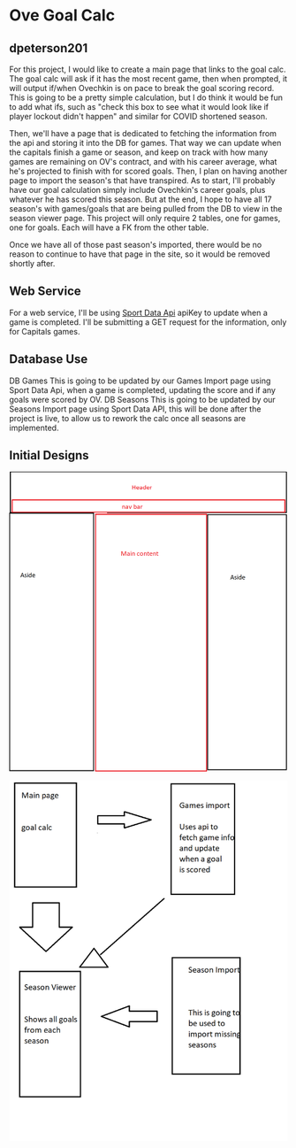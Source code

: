 <h1> Ove Goal Calc</h1>
<h2>dpeterson201</h2>
For this project, I would like to create a main page that links to the goal calc. The goal calc will ask if it has the most recent game, then when prompted, it will output if/when Ovechkin is on pace
to break the goal scoring record. This is going to be a pretty simple calculation, but I do think it would be fun to add what ifs, such as "check this box to see what it would look like if player lockout didn't happen" and similar for COVID shortened season. 

Then, we'll have a page that is dedicated to fetching the information from the api and storing it into the DB for games. That way we can update when the capitals finish a game or season, and keep on track with how many games are remaining on OV's contract, and with his career average, what he's projected to finish with for scored goals. Then, I plan on having another page to import the season's that have transpired. As to start, I'll probably have our goal calculation simply include Ovechkin's career goals, plus whatever he has scored this season. But at the end, I hope to have all 17 season's with games/goals that are being pulled from the DB to view in the season viewer page. This project will only require 2 tables, one for games, one for goals. Each will have a FK from the other table. 

Once we have all of those past season's imported, there would be no reason to continue to have that page in the site, so it would be removed shortly after.

<h2>Web Service</h2>

For a web service, I'll be using [Sport Data Api](https://sportdataapi.com/) apiKey to update when a game is completed. I'll be submitting a GET request for the information, only for Capitals games.



<h2>Database Use</h2>

DB Games
This is going to be updated by our Games Import page using Sport Data Api, when a game is completed, updating the score and if any goals were scored by OV.
DB Seasons
This is going to be updated by our Seasons Import page using Sport Data API, this will be done after the project is live, to allow us to rework the calc once all seasons are implemented.

<h2>Initial Designs</h2>

![Site master Page](https://github.com/it-sd/sqc-project-dexpet/blob/main/docs/layout.png)

![Site Map](https://github.com/it-sd/sqc-project-dexpet/blob/main/docs/sitemap.png)

